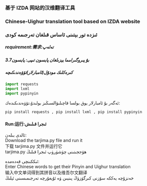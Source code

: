 ### 基于 IZDA 网站的汉维翻译工具
### Chinese-Uighur translation tool based on IZDA website
### ئىزدە تور بېتىنى ئاساس قىلغان تەرجىمە كودى

##### requirement:需求:تەلەپ
##### بۇ پىروگىرامما يېزىلغان پايسون تىپى: پايسون3.7
##### كىرەكلىك مودۇل(ئامبارلار)تۆۋەندىكىچە
```python
import requests
import lxml
import pypinyin
```
ئەگەر بۇ ئامبارلار يوق بولسا قاچىلىۋالسىڭىز بولىدۇ،تۆۋەندىكىدەك:
```python
pip install requests , pip install lxml , pip install pypinyin
```
#### Run:运行:ئىجرا قىلىش
ئالدى بىلەن:\
Download the tarjima.py file and run it\
下载 tarjima.py 文件并运行它\
tarjima.py ھۆججىتىنى چۈشۈرۈپ ئىجرا قىلىڭ

ئىككىنچى قەدەمدە:\
Enter Chinese words to get their Pinyin and Uighur translation\
输入中文单词得到其拼音以及维吾尔文翻译\
خەنزۇچە يەككە سۆزنى كىرگۈزۈڭ پىنيىن ۋە ئۇيغۇرچە تەرجىمىسىنى ئېلىڭ
